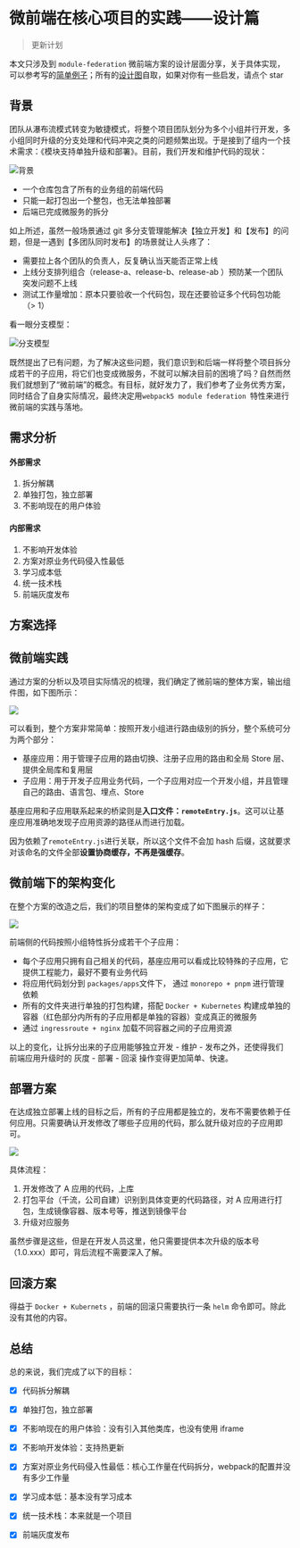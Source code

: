 # 微前端在核心项目的实践——设计篇

> 更新计划

本文只涉及到  `module-federation` 微前端方案的设计层面分享，关于具体实现，可以参考写的[简单例子](https://github.com/zhuoooo/microservices)；所有的[设计图](https://github.com/zhuoooo/design-diagram/blob/main/%E5%BE%AE%E6%9C%8D%E5%8A%A1%E8%AE%BE%E8%AE%A1%E5%9B%BE.drawio)自取，如果对你有一些启发，请点个 star

## 背景

团队从瀑布流模式转变为敏捷模式，将整个项目团队划分为多个小组并行开发，多小组同时升级的分支处理和代码冲突之类的问题频繁出现。于是接到了组内一个技术需求：《模块支持单独升级和部署》。目前，我们开发和维护代码的现状：

![背景](./img/micro-service-bg.jpg)

- 一个仓库包含了所有的业务组的前端代码
- 只能一起打包出一个整包，也无法单独部署
- 后端已完成微服务的拆分

如上所述，虽然一般场景通过 git 多分支管理能解决【独立开发】和【发布】的问题，但是一遇到【多团队同时发布】的场景就让人头疼了：

- 需要拉上各个团队的负责人，反复确认当天能否正常上线
- 上线分支排列组合（release-a、release-b、release-ab ）预防某一个团队突发问题不上线
- 测试工作量增加：原本只要验收一个代码包，现在还要验证多个代码包功能（> 1）

看一眼分支模型：

![分支模型](./img/git-branch-mode.jpg)

既然提出了已有问题，为了解决这些问题，我们意识到和后端一样将整个项目拆分成若干的子应用，将它们也变成微服务，不就可以解决目前的困境了吗？自然而然我们就想到了“微前端”的概念。有目标，就好发力了，我们参考了业务优秀方案，同时结合了自身实际情况，最终决定用`webpack5 module federation `特性来进行微前端的实践与落地。

## 需求分析

#### 外部需求

1. 拆分解耦
2. 单独打包，独立部署
3. 不影响现在的用户体验

#### 内部需求

1. 不影响开发体验
2. 方案对原业务代码侵入性最低
3. 学习成本低
4. 统一技术栈
5. 前端灰度发布



## 方案选择



## 微前端实践

通过方案的分析以及项目实际情况的梳理，我们确定了微前端的整体方案，输出组件图，如下图所示：

![](./img/micro-service-component.jpg)

可以看到，整个方案非常简单：按照开发小组进行路由级别的拆分，整个系统可分为两个部分：

- 基座应用：用于管理子应用的路由切换、注册子应用的路由和全局 Store 层、提供全局库和复用层
- 子应用：用于开发子应用业务代码，一个子应用对应一个开发小组，并且管理自己的路由、语言包、埋点、Store

基座应用和子应用联系起来的桥梁则是**入口文件：`remoteEntry.js`**。这可以让基座应用准确地发现子应用资源的路径从而进行加载。

因为依赖了`remoteEntry.js`进行关联，所以这个文件不会加 hash 后缀，这就要求对该命名的文件全部**设置协商缓存，不再是强缓存**。



## 微前端下的架构变化

在整个方案的改造之后，我们的项目整体的架构变成了如下图展示的样子：

![](./img/micro-service-architecture.jpg)

前端侧的代码按照小组特性拆分成若干个子应用：

- 每个子应用只拥有自己相关的代码，基座应用可以看成比较特殊的子应用，它提供工程能力，最好不要有业务代码
- 将应用代码划分到 `packages/apps`文件下， 通过 `monorepo + pnpm` 进行管理依赖
- 所有的文件夹进行单独的打包构建，搭配  `Docker + Kubernetes` 构建成单独的容器（红色部分内所有的子应用都是单独的容器）变成真正的微服务
- 通过 `ingressroute + nginx` 加载不同容器之间的子应用资源

以上的变化，让拆分出来的子应用能够独立开发 - 维护 - 发布之外，还使得我们前端应用升级时的 灰度 - 部署 - 回滚 操作变得更加简单、快速。

## 部署方案

在达成独立部署上线的目标之后，所有的子应用都是独立的，发布不需要依赖于任何应用。只需要确认开发修改了哪些子应用的代码，那么就升级对应的子应用即可。

![](./img/micro-service-deploy.jpg)

具体流程：

1. 开发修改了 A 应用的代码，上库
2. 打包平台（千流，公司自建）识别到具体变更的代码路径，对 A 应用进行打包，生成镜像容器、版本号等，推送到镜像平台
3. 升级对应服务

虽然步骤是这些，但是在开发人员这里，他只需要提供本次升级的版本号（1.0.xxx）即可，背后流程不需要深入了解。



## 回滚方案

得益于 `Docker + Kubernets` ，前端的回滚只需要执行一条 `helm` 命令即可。除此没有其他的内容。



## 总结

总的来说，我们完成了以下的目标：

- [x] 代码拆分解耦
- [x] 单独打包，独立部署
- [x] 不影响现在的用户体验：没有引入其他类库，也没有使用 iframe
- [x] 不影响开发体验：支持热更新
- [x] 方案对原业务代码侵入性最低：核心工作量在代码拆分，webpack的配置并没有多少工作量
- [x] 学习成本低：基本没有学习成本
- [x] 统一技术栈：本来就是一个项目
- [x] 前端灰度发布


